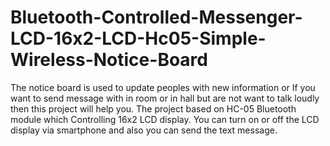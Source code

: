 # Bluetooth-Controlled-Messenger-LCD-16x2-LCD-Hc05-Simple-Wireless-Notice-Board
The notice board is used to update peoples with new information or  If you want to send message with in room or in hall but are not want to talk loudly then this project will help you.  The project based on HC-05 Bluetooth module which Controlling 16x2 LCD display.  You can turn on or off the LCD display via smartphone and also you can send the text message.
